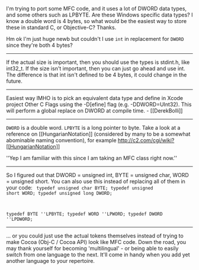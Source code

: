 I'm trying to port some MFC code, and it uses a lot of DWORD data types, and some others such as LPBYTE. Are these Windows specific data types? I know a double word is 4 bytes, so what would be the easiest way to store these in standard C, or Objective-C? Thanks.

Hm ok I'm just huge newb but couldn't I use <code>int</code> in replacement for <code>DWORD</code> since they're both 4 bytes?

----

If the actual size is important, then you should use the types is stdint.h, like int32_t. If the size isn't important, then you can just go ahead and use int.  The difference is that int isn't defined to be 4 bytes, it could change in the future.

----

Easiest way IMHO is to pick an equivalent data type and define in Xcode project Other C Flags using the -D[efine] flag
(e.g. -DDWORD=UInt32). This will perform a global replace on DWORD at compile time. - [[DerekBolli]]

----

<code>DWORD</code>  is a double word.  <code>LPBYTE</code> is a long pointer to byte.  Take a look at a reference on [[HungarianNotation]] (considered by
many to be a somewhat abominable naming convention), for example http://c2.com/cgi/wiki?[[HungarianNotation]]

''Yep I am familiar with this since I am taking an MFC class right now.''

----

So I figured out that DWORD = unsigned int, BYTE = unsigned char, WORD = unsigned short. You can also use this instead of replacing all of them in your code:
<code>
typedef unsigned char BYTE;
typedef unsigned short WORD;
typedef unsigned long DWORD;
 
typedef BYTE ''LPBYTE;
typedef WORD ''LPWORD;
typedef DWORD ''LPDWORD;
</code>

----

  ... or you could just use the actual tokens themselves instead of trying to make Cocoa (Obj-C / Cocoa API) look like MFC code. Down the road, you may thank yourself for becoming 'multilingual' - or being able to easily switch from one language to the next. It'll come in handy when you add yet another language to your repertoire.